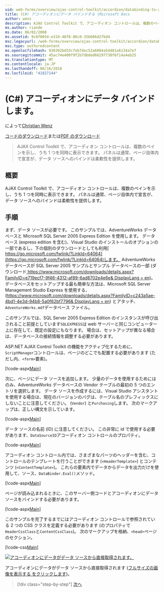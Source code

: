 ```yaml
---
uid: web-forms/overview/ajax-control-toolkit/accordion/databinding-to-an-accordion-cs
title: (C#) アコーディオンにデータ バインドする |Microsoft Docs
author: wenz
description: AJAX Control Toolkit で、アコーディオン コントロールは、複数のペインを示し、うち 1 つを同時に表示できます。 パネルには、w を宣言は、通常は.
ms.author: riande
ms.date: 06/02/2008
ms.assetid: 9c8f0054-e319-46f8-80c0-35b606d2fbd4
msc.legacyurl: /web-forms/overview/ajax-control-toolkit/accordion/databinding-to-an-accordion-cs
msc.type: authoredcontent
ms.openlocfilehash: 930392bd33cfeb7dec52a6084a5d401a6134a7ef
ms.sourcegitcommit: 45ac74e400f9f2b7dbded66297730f6f14a4eb25
ms.translationtype: MT
ms.contentlocale: ja-JP
ms.lasthandoff: 08/16/2018
ms.locfileid: "41827144"
---
```

<a name="databinding-to-an-accordion-c"></a>(C#) アコーディオンにデータ バインドします。
====================
によって[Christian Wenz](https://github.com/wenz)

[コードのダウンロード](http://download.microsoft.com/download/5/6/d/56d50cef-2011-4c8f-9891-7edc6dc57df9/Accordion1.cs.zip)または[PDF のダウンロード](http://download.microsoft.com/download/6/7/1/6718d452-ff89-4d3f-a90e-c74ec2d636a3/accordion1CS.pdf)

> AJAX Control Toolkit で、アコーディオン コントロールは、複数のペインを示し、うち 1 つを同時に表示できます。 パネルは通常、ページ自体内で宣言が、データ ソースへのバインドは柔軟性を提供します。


## <a name="overview"></a>概要

AJAX Control Toolkit で、アコーディオン コントロールは、複数のペインを示し、うち 1 つを同時に表示できます。 パネルは通常、ページ自体内で宣言が、データ ソースへのバインドは柔軟性を提供します。

## <a name="steps"></a>手順

まず、データ ソースが必要です。 このサンプルでは、AdventureWorks データベースと Microsoft SQL Server 2005 Express Edition を使用します。 データベース (express edition を含む)、Visual Studio のインストールのオプションの一部であるし、下の個別のダウンロードとしても利用[ https://go.microsoft.com/fwlink/?LinkId=64064](https://go.microsoft.com/fwlink/?LinkId=64064)します。 AdventureWorks データベースが SQL Server 2005 サンプルとサンプル データベースの一部 (ダウンロード[ https://www.microsoft.com/downloads/details.aspx?FamilyID=e719ecf7-9f46-4312-af89-6ad8702e4e6e&amp; DisplayLang = en](https://www.microsoft.com/downloads/details.aspx?FamilyID=e719ecf7-9f46-4312-af89-6ad8702e4e6e&amp;DisplayLang=en))。 データベースをセットアップする最も簡単な方法は、Microsoft SQL Server Management Studio Express を使用する、([https://www.microsoft.com/downloads/details.aspx?FamilyID=c243a5ae-4bd1-4e3d-94b8-5a0f62bf7796&amp; DisplayLang = en](https://www.microsoft.com/downloads/details.aspx?FamilyID=c243a5ae-4bd1-4e3d-94b8-5a0f62bf7796&amp;DisplayLang=en)) とアタッチ、`AdventureWorks.mdf`データベース ファイル。

このサンプルでは、SQL Server 2005 Express Edition のインスタンスが呼び出されること前提としています`SQLEXPRESS`は web サーバーと同じコンピューター上に存在して、既定の設定にもなります。 場合は、セットアップが異なる場合は、データベースの接続情報を調整する必要があります。

ASP.NET AJAX Control Toolkit の機能をアクティブ化するために、`ScriptManager`コントロールは、ページのどこでも配置する必要があります (ただし内、`<form>`要素)。

[!code-aspx[Main](databinding-to-an-accordion-cs/samples/sample1.aspx)]

次に、ページにデータ ソースを追加します。 少量のデータを使用するためにはのみ、AdventureWorks データベースの Vendor テーブルの最初の 5 つのエントリを選択します。 データ ソースを作成するには、Visual Studio アシスタントを使用する場合は、現在のバージョンのバグは、テーブル名のプレフィックスにしないことに注意してください。 (`Vendor`) と`Purchasing`します。 次のマークアップは、正しい構文を示しています。

[!code-aspx[Main](databinding-to-an-accordion-cs/samples/sample2.aspx)]

データ ソースの名前 (ID) に注意してください。 この非常に id で使用する必要があります、`DataSourceID`アコーディオン コントロールのプロパティ。

[!code-aspx[Main](databinding-to-an-accordion-cs/samples/sample3.aspx)]

アコーディオン コントロール内では、さまざまなパーツのヘッダーを含む、コントロールのテンプレートを行うことができます (`<HeaderTemplate>`) とコンテンツ (`<ContentTemplate>`)。 これらの要素内でデータからデータを出力だけを使用して、ソース、`DataBinder.Eval()`メソッド。

[!code-aspx[Main](databinding-to-an-accordion-cs/samples/sample4.aspx)]

ページが読み込まれるときに、このサーバー側コードとアコーディオンにデータ ソースをバインドする必要があります。

[!code-aspx[Main](databinding-to-an-accordion-cs/samples/sample5.aspx)]

このサンプルを完了するまでにはアコーディオン コントロールで参照されている 2 つの CSS クラスを定義する必要があります (のプロパティで`HeaderCssClass`と`ContentCssClass`)。 次のマークアップを格納、`<head>`ページのセクション。

[!code-css[Main](databinding-to-an-accordion-cs/samples/sample6.css)]


[![アコーディオンにデータがデータ ソースから直接取得されます。](databinding-to-an-accordion-cs/_static/image2.png)](databinding-to-an-accordion-cs/_static/image1.png)

アコーディオンにデータがデータ ソースから直接取得されます ([フルサイズの画像を表示する をクリックします](databinding-to-an-accordion-cs/_static/image3.png))。

> [!div class="step-by-step"]
> [次へ](dynamically-adding-an-accordion-pane-cs.md)
